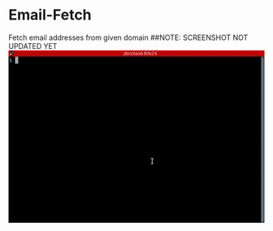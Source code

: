 # Email-Fetch
Fetch email addresses from given domain
##NOTE: SCREENSHOT NOT UPDATED YET
![SCREENSHOT](https://github.com/LinuxSploit/Email-Fetch/blob/main/screenshot.gif)
